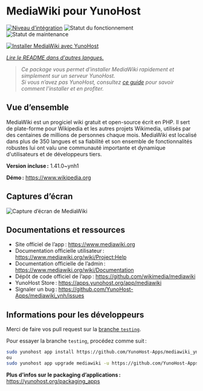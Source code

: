 <!--
Nota bene : ce README est automatiquement généré par <https://github.com/YunoHost/apps/tree/master/tools/readme_generator>
Il NE doit PAS être modifié à la main.
-->

# MediaWiki pour YunoHost

[![Niveau d’intégration](https://dash.yunohost.org/integration/mediawiki.svg)](https://dash.yunohost.org/appci/app/mediawiki) ![Statut du fonctionnement](https://ci-apps.yunohost.org/ci/badges/mediawiki.status.svg) ![Statut de maintenance](https://ci-apps.yunohost.org/ci/badges/mediawiki.maintain.svg)

[![Installer MediaWiki avec YunoHost](https://install-app.yunohost.org/install-with-yunohost.svg)](https://install-app.yunohost.org/?app=mediawiki)

*[Lire le README dans d'autres langues.](./ALL_README.md)*

> *Ce package vous permet d’installer MediaWiki rapidement et simplement sur un serveur YunoHost.*  
> *Si vous n’avez pas YunoHost, consultez [ce guide](https://yunohost.org/install) pour savoir comment l’installer et en profiter.*

## Vue d’ensemble

MediaWiki est un progiciel wiki gratuit et open-source écrit en PHP. Il sert de plate-forme pour Wikipedia et les autres projets Wikimedia, utilisés par des centaines de millions de personnes chaque mois. MediaWiki est localisé dans plus de 350 langues et sa fiabilité et son ensemble de fonctionnalités robustes lui ont valu une communauté importante et dynamique d'utilisateurs et de développeurs tiers.


**Version incluse :** 1.41.0~ynh1

**Démo :** <https://www.wikipedia.org>

## Captures d’écran

![Capture d’écran de MediaWiki](./doc/screenshots/screenshot.png)

## Documentations et ressources

- Site officiel de l’app : <https://www.mediawiki.org>
- Documentation officielle utilisateur : <https://www.mediawiki.org/wiki/Project:Help>
- Documentation officielle de l’admin : <https://www.mediawiki.org/wiki/Documentation>
- Dépôt de code officiel de l’app : <https://github.com/wikimedia/mediawiki>
- YunoHost Store : <https://apps.yunohost.org/app/mediawiki>
- Signaler un bug : <https://github.com/YunoHost-Apps/mediawiki_ynh/issues>

## Informations pour les développeurs

Merci de faire vos pull request sur la [branche `testing`](https://github.com/YunoHost-Apps/mediawiki_ynh/tree/testing).

Pour essayer la branche `testing`, procédez comme suit :

```bash
sudo yunohost app install https://github.com/YunoHost-Apps/mediawiki_ynh/tree/testing --debug
ou
sudo yunohost app upgrade mediawiki -u https://github.com/YunoHost-Apps/mediawiki_ynh/tree/testing --debug
```

**Plus d’infos sur le packaging d’applications :** <https://yunohost.org/packaging_apps>
